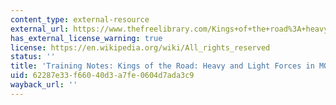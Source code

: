 ```yaml
---
content_type: external-resource
external_url: https://www.thefreelibrary.com/Kings+of+the+road%3A+heavy+and+light+forces+in+MOUT.-a0116585280
has_external_license_warning: true
license: https://en.wikipedia.org/wiki/All_rights_reserved
status: ''
title: 'Training Notes: Kings of the Road: Heavy and Light Forces in MOUT'
uid: 62287e33-f660-40d3-a7fe-0604d7ada3c9
wayback_url: ''
---
```

